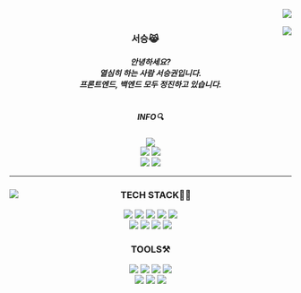 <img align ="right" src ="https://hits.seeyoufarm.com/api/count/incr/badge.svg?url=https%3A%2F%2Fgithub.com%2Fseoseuo&count_bg=%23FFBCBC&title_bg=%23555555&icon=github.svg&icon_color=%23FFFFFF&title=hits&edge_flat=false)](https://hits.seeyoufarm.com"/><br>

<img align="right" src="https://github-readme-stats.vercel.app/api/top-langs/?username=seoseuo&bg_color=00000000"/>

<div align="center">

### 서승😹
##### 안녕하세요?<br>열심히 하는 사람 서승권입니다.<br>프론트엔드, 백엔드 모두 정진하고 있습니다.
#
##### INFO🔍
<a href="https://chivalrous-saffron-326.notion.site/d75c5abeb41a46519151ae95681db854"><img
            src="https://img.shields.io/badge/BIO-8BC0D0?style=for-the-badge&logo=Argo&logoColor=black" /></a><br>
    <a href="https://chivalrous-saffron-326.notion.site/62072a86e78846bcae755c44a3aeaf27?v=d0dc2c4b86714183b4697032002471b2"><img
            src="https://img.shields.io/badge/PROJECTS-000000?style=flat-square&logo=github&logoColor=white" /></a>
    <a href="https://chivalrous-saffron-326.notion.site/archive-ee22e70e42c849b09d71fa730516acc6"><img
            src="https://img.shields.io/badge/ARCHIVE-E6E6E6?style=flat-square&logo=notion&logoColor=black" /></a><br>
    <a href='mailto:seoseuo@naver.com'><img
            src="https://img.shields.io/badge/EMAIL-30B980?style=flat-square&logo=Mailgun&logoColor=white"></a>
    <a href="https://www.instagram.com/seuio__/"><img
            src="https://img.shields.io/badge/INSTAGRAM-E4405F?style=flat-square&logo=Instagram&logoColor=white"></a>



</div>

---

<div align="center">
    <img align="left" src="https://github-readme-stats.vercel.app/api?username=seoseuo&show_icons=true&bg_color=00000000" />
   
            

            
### TECH STACK👨‍💻
<img src="https://img.shields.io/badge/java-007396?style=flat&logo=CoffeeScript&logoColor=white">  
<img src="https://img.shields.io/badge/C-A8B9CC?style=flat&logo=C&logoColor=white">  
<img src="https://img.shields.io/badge/python-3776AB?style=flat&logo=python&logoColor=white">
<img src="https://img.shields.io/badge/kotlin-7F52FF?style=flat&logo=kotlin&logoColor=black">
<img src="https://img.shields.io/badge/mysql-4479A1?style=flat&logo=mysql&logoColor=white">
<br>  
<img src="https://img.shields.io/badge/html5-E34F26?style=flat&logo=html5&logoColor=white"> 
<img src="https://img.shields.io/badge/css-1572B6?style=flat&logo=css3&logoColor=white"> 
<img src="https://img.shields.io/badge/javascript-F7DF1E?style=flat&logo=javascript&logoColor=black">    
<img src="https://img.shields.io/badge/Apache Tomcat-F8DC75?style=flat&logo=Apache Tomcat&logoColor=black">  
            
### TOOLS⚒                         
<img src="https://img.shields.io/badge/github-181717?style=flat&logo=github&logoColor=white">  
<img src="https://img.shields.io/badge/git-F05032?style=flat&logo=git&logoColor=white">
<img src="https://img.shields.io/badge/notion-ffffff?style=flat&logo=notion&logoColor=black" />
<img src="https://img.shields.io/badge/Android Studio-3DDC84?style=flat&logo=Android Studio&logoColor=white">
<br>
<img src="https://img.shields.io/badge/Eclipse IDE-2C2255?style=flat&logo=Eclipse IDE&logoColor=white">           
<img src="https://img.shields.io/badge/Visual Studio Code-007ACC?style=flat&logo=Visual Studio Code&logoColor=white">     
<img src="https://img.shields.io/badge/SQLite-003B57?style=flat&logo=SQLite&logoColor=white">            
</div>
